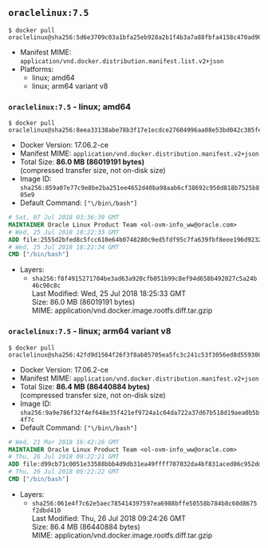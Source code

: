 ## `oraclelinux:7.5`

```console
$ docker pull oraclelinux@sha256:5d6e3709c03a1bfa25eb928a2b1f4b3a7a88fbfa4158c470ad90cd0811e11b33
```

-	Manifest MIME: `application/vnd.docker.distribution.manifest.list.v2+json`
-	Platforms:
	-	linux; amd64
	-	linux; arm64 variant v8

### `oraclelinux:7.5` - linux; amd64

```console
$ docker pull oraclelinux@sha256:8eea33138abe78b3f17e1ecdce27604996aa08e53bd042c385fe65317a1d2e00
```

-	Docker Version: 17.06.2-ce
-	Manifest MIME: `application/vnd.docker.distribution.manifest.v2+json`
-	Total Size: **86.0 MB (86019191 bytes)**  
	(compressed transfer size, not on-disk size)
-	Image ID: `sha256:859a07e77c9e8be2ba251ee4652d40ba98aab6cf38692c950d818b7525b805e9`
-	Default Command: `["\/bin\/bash"]`

```dockerfile
# Sat, 07 Jul 2018 03:36:39 GMT
MAINTAINER Oracle Linux Product Team <ol-ovm-info_ww@oracle.com>
# Wed, 25 Jul 2018 18:22:33 GMT
ADD file:2555d2bfed8c5fcc610e64b0748280c9ed5fdf95c7fa639fbf8eee196d92328f in / 
# Wed, 25 Jul 2018 18:22:34 GMT
CMD ["/bin/bash"]
```

-	Layers:
	-	`sha256:f8f4915271704be3ad63a920cfb051b99c8ef94d658b492027c5a24b46c90c8c`  
		Last Modified: Wed, 25 Jul 2018 18:25:33 GMT  
		Size: 86.0 MB (86019191 bytes)  
		MIME: application/vnd.docker.image.rootfs.diff.tar.gzip

### `oraclelinux:7.5` - linux; arm64 variant v8

```console
$ docker pull oraclelinux@sha256:42fd9d1564f26f3f8ab85705ea5fc3c241c53f3056ed8d5593084cf8d5e0a576
```

-	Docker Version: 17.06.2-ce
-	Manifest MIME: `application/vnd.docker.distribution.manifest.v2+json`
-	Total Size: **86.4 MB (86440884 bytes)**  
	(compressed transfer size, not on-disk size)
-	Image ID: `sha256:9a9e786f32f4ef648e35f421ef9724a1c64da722a37d67b518d19aea0b5b4f7c`
-	Default Command: `["\/bin\/bash"]`

```dockerfile
# Wed, 21 Mar 2018 16:42:26 GMT
MAINTAINER Oracle Linux Product Team <ol-ovm-info_ww@oracle.com>
# Thu, 26 Jul 2018 09:22:21 GMT
ADD file:d99cb71c0051e33588bbb4d9db31ea49ffff707032da4bf831aced06c952dd6e in / 
# Thu, 26 Jul 2018 09:22:22 GMT
CMD ["/bin/bash"]
```

-	Layers:
	-	`sha256:061e4f7c62e5aec785414397597ea6988bffe50558b784b8c60d8675f2dbd410`  
		Last Modified: Thu, 26 Jul 2018 09:24:26 GMT  
		Size: 86.4 MB (86440884 bytes)  
		MIME: application/vnd.docker.image.rootfs.diff.tar.gzip
